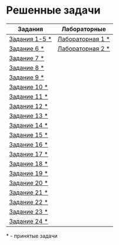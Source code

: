 # Решенные задачи

| Задания | Лабораторные |
|---------|--------------|
| [Задания 1-5 *](Tasks/Task1-5/task1-5.cpp) | [Лабораторная 1 *](Labs/Lab1/report1.md)|
| [Задание 6 *](Tasks/Task6/task6.cpp) | [Лабораторная 2 *](Labs/Lab2/report2.md)|
| [Задание 7 *](Tasks/Task7/task7.cpp) |
| [Задание 8 *](Tasks/Task8/task8.cpp) |
| [Задание 9 *](Tasks/Task9/task9.cpp) |
| [Задание 10 *](Tasks/Task10/task10.cpp) |
| [Задание 11 *](Tasks/Task11/task11.cpp) |
| [Задание 12 *](Tasks/Task12/task12.cpp) |
| [Задание 13 *](Tasks/Task13/task13.cpp) |
| [Задание 14 *](Tasks/Task14/task14.cpp) |
| [Задание 15 *](Tasks/Task15/task15.cpp) |
| [Задание 16 *](Tasks/Task16/task16.cpp) |
| [Задание 17 *](Tasks/Task17/task17.cpp) |
| [Задание 18 *](Tasks/Task18/task18.cpp) |
| [Задание 19 *](Tasks/Task19/task19.cpp) |
| [Задание 20 *](Tasks/Task20/task20.cpp) |
| [Задание 21 *](Tasks/Task21/task21.cpp) |
| [Задание 22 *](Tasks/Task22/task22.cpp) |
| [Задание 23 *](Tasks/Task23/task23.cpp) |
| [Задание 24 *](Tasks/Task24/task24.cpp) |

\* - принятые задачи
